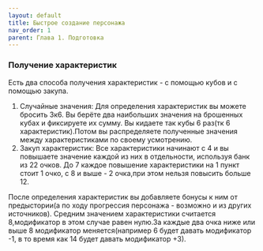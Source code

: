 ```yaml
---
layout: default
title: Быстрое создание персонажа
nav_order: 1
parent: Глава 1. Подготовка
---
```


### Получение характеристик
Есть два способа получения характеристик - с помощью кубов и с помощью закупа.
1. Случайные значения:
Для определения характеристик вы можете бросить 3к6. Вы берёте два наибольших значения на брошенных кубах и фиксируете их сумму. Вы кидаете так кубы 6 раз(тк 6 характеристик).Потом вы распределяете полученные значения между характеристиками по своему усмотрению.
2. Закуп характеристик:
Все характеристики начинают с 4 и вы повышаете значение каждой из них в отдельности, используя банк из 22 очков. До 7 каждое повышение характеристики на 1 пункт стоит 1 очко, с 8 и выше - 2 очка,при этом нельзя повысить больше 12.

После определения характеристик вы добавляете бонусы к ним от предыстории(а по ходу прогрессия персонажа - возможно и из других источников). Средним значением характеристики считается 8,модификатор в этом случае равен нулю.За каждые два очка ниже или выше 8 модификатор меняется(например 6 будет давать модификатор -1, в то время как 14 будет давать модификатор +3).
 

